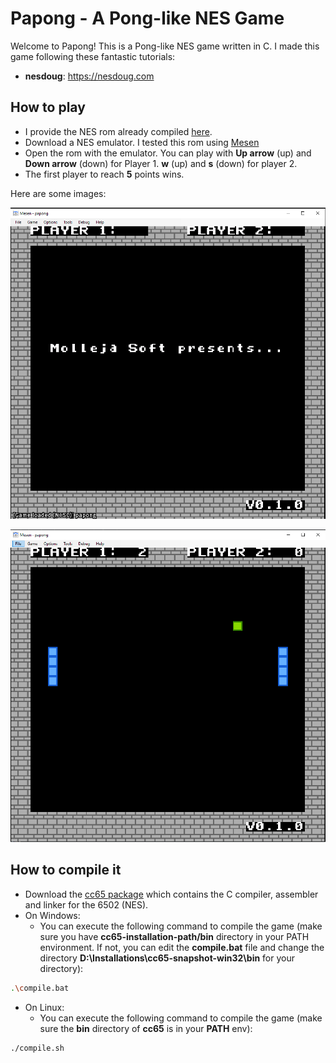 # Papong - A Pong-like NES Game

Welcome to Papong! This is a Pong-like NES game written in C. I made this game following these fantastic tutorials:

* **nesdoug**: https://nesdoug.com


## How to play

* I provide the NES rom already compiled [here](dist/papong.nes).
* Download a NES emulator. I tested this rom using [Mesen](https://www.mesen.ca/)
* Open the rom with the emulator. You can play with **Up arrow** (up) and **Down arrow** (down) for Player 1. **w** (up) and **s** (down) for player 2.
* The first player to reach **5** points wins.

Here are some images:

![Introduction](docs/images/intro.png)

![Game](docs/images/first.png)

## How to compile it

* Download the [cc65 package](https://cc65.github.io/) which contains the C compiler, assembler and linker for the 6502 (NES).
* On Windows:
  * You can execute the following command to compile the game (make sure you have **cc65-installation-path/bin** directory in your PATH environment. If not, you can edit the **compile.bat** file and change the directory **D:\Installations\cc65-snapshot-win32\bin** for your directory):

```bash
.\compile.bat
```

* On Linux:
  * You can execute the following command to compile the game (make sure the **bin** directory of **cc65** is in your **PATH** env):

```bash
./compile.sh
```